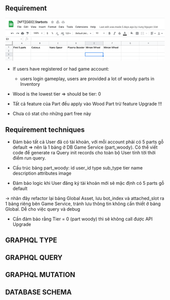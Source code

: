 ## Requirement

![A test image](assets/parts-default.png)

- If users have registered or had game account:

  - users login gameplay, users are provided a lot of woody parts in Inventory

- Wood is the lowest tier => should be tier: 0
- Tất cả feature của Part đều apply vào Wood Part trừ feature Upgrade !!!

* Chưa có stat cho những part free này

## Requirement techniques

- Đảm bảo tất cả User đã có tài khoản, với mỗi account phải có 5 parts gỗ default => nên là 1 bảng ở DB Game Service (part_woody). Có thể viết code để generate ra Query init records cho toàn bộ User tính tời thời điểm run query.

- Cấu trúc bảng part_woody:
  id
  user_id
  type
  sub_type
  tier
  name
  description
  attributes
  image
- Đảm bảo logic khi User đăng ký tài khoản mới sẽ mặc định có 5 parts gỗ default

-> nhân đây refactor lại bảng Global Asset, lưu bot_index và attached_slot ra 1 bảng riêng bên Game Service, tránh lưu thông tin không cần thiết ở bảng Global. Dễ cho việc query và debug

- Cần đảm bảo rằng Tier = 0 (part woody) thì sẽ không call được API Upgrade

## GRAPHQL TYPE

## GRAPHQL QUERY

## GRAPHQL MUTATION

## DATABASE SCHEMA
